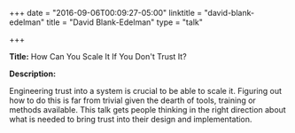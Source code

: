 +++
date = "2016-09-06T00:09:27-05:00"
linktitle = "david-blank-edelman"
title = "David Blank-Edelman"
type = "talk"

+++

<div class="span-15  ">
  <div class="span-15  last ">
  <p><strong>Title:</strong>
How Can You Scale It If You Don't Trust It?
</p>

<p><strong>Description:</strong></p>

<p>
Engineering trust into a system is crucial to be able to scale it. Figuring out how to do this is far from trivial given the dearth of tools, training or methods available. This talk gets people thinking in the right direction about what is needed to bring trust into their design and implementation.
</p>
<p>

  </div>
</div>
